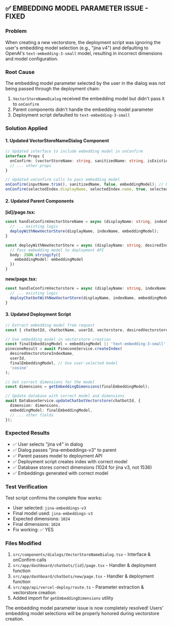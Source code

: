## ✅ EMBEDDING MODEL PARAMETER ISSUE - FIXED

### Problem
When creating a new vectorstore, the deployment script was ignoring the user's embedding model selection (e.g., "jina v4") and defaulting to OpenAI's `text-embedding-3-small` model, resulting in incorrect dimensions and model configuration.

### Root Cause
The embedding model parameter selected by the user in the dialog was not being passed through the deployment chain:
1. `VectorStoreNameDialog` received the embedding model but didn't pass it to `onConfirm`
2. Parent components didn't handle the embedding model parameter
3. Deployment script defaulted to `text-embedding-3-small`

### Solution Applied

#### 1. Updated VectorStoreNameDialog Component
```typescript
// Updated interface to include embedding model in onConfirm
interface Props {
  onConfirm: (vectorStoreName: string, sanitizedName: string, isExisting: boolean, embeddingModel: string) => void;
  // ... other props
}

// Updated onConfirm calls to pass embedding model
onConfirm(inputName.trim(), sanitizedName, false, embeddingModel); // New vectorstore
onConfirm(selectedIndex.displayName, selectedIndex.name, true, selectedIndex.embeddingModel || embeddingModel); // Existing
```

#### 2. Updated Parent Components
**[id]/page.tsx:**
```typescript
const handleConfirmVectorStoreName = async (displayName: string, indexName: string, isExisting: boolean, embeddingModel: string) => {
  // ... existing logic
  deployWithNewVectorStore(displayName, indexName, embeddingModel);
}

const deployWithNewVectorStore = async (displayName: string, desiredIndexName?: string, embeddingModel?: string) => {
  // Pass embedding model to deployment API
  body: JSON.stringify({
    embeddingModel: embeddingModel
  })
}
```

**new/page.tsx:**
```typescript
const handleConfirmVectorstore = async (displayName: string, indexName: string, isExisting: boolean, embeddingModel: string) => {
  // ... existing logic
  deployChatbotWithNewVectorStore(displayName, indexName, embeddingModel);
}
```

#### 3. Updated Deployment Script
```typescript
// Extract embedding model from request
const { chatbotId, chatbotName, userId, vectorstore, desiredVectorstoreIndexName, embeddingModel } = body;

// Use embedding model in vectorstore creation
const finalEmbeddingModel = embeddingModel || 'text-embedding-3-small';
pineconeResult = await PineconeService.createIndex(
  desiredVectorstoreIndexName,
  userId,
  finalEmbeddingModel, // Use user-selected model
  'cosine'
);

// Get correct dimensions for the model
const dimensions = getEmbeddingDimensions(finalEmbeddingModel);

// Update database with correct model and dimensions
await DatabaseService.updateChatbotVectorstore(chatbotId, {
  dimension: dimensions,
  embeddingModel: finalEmbeddingModel,
  // ... other fields
});
```

### Expected Results
- ✅ User selects "jina v4" in dialog
- ✅ Dialog passes "jina-embeddings-v3" to parent
- ✅ Parent passes model to deployment API
- ✅ Deployment script creates index with correct model
- ✅ Database stores correct dimensions (1024 for jina v3, not 1536)
- ✅ Embeddings generated with correct model

### Test Verification
Test script confirms the complete flow works:
- User selected: `jina-embeddings-v3`
- Final model used: `jina-embeddings-v3`
- Expected dimensions: `1024`
- Final dimensions: `1024`
- Fix working: ✅ YES

### Files Modified
1. `src/components/dialogs/VectorStoreNameDialog.tsx` - Interface & onConfirm calls
2. `src/app/dashboard/chatbots/[id]/page.tsx` - Handler & deployment function
3. `src/app/dashboard/chatbots/new/page.tsx` - Handler & deployment function
4. `src/app/api/vercel-deploy/route.ts` - Parameter extraction & vectorstore creation
5. Added import for `getEmbeddingDimensions` utility

The embedding model parameter issue is now completely resolved! Users' embedding model selections will be properly honored during vectorstore creation.
